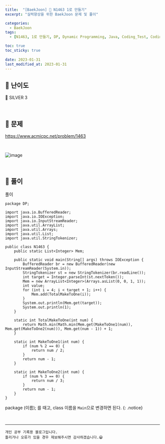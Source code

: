 ```yaml
---
title:  "[BaekJoon] 🥈 N1463 1로 만들기"
excerpt: "실력향상을 위한 BaekJoon 문제 및 풀이"

categories:
  - BaekJoon
tags:
  - [N1463, 1로 만들기, DP, Dynamic Programming, Java, Coding_Test, Coding, Test, baekJoon, 백준]

toc: true
toc_sticky: true
 
date: 2023-01-31
last_modified_at: 2023-01-31
---
```


## 📌 난이도

  🥈 SILVER 3

<br>

## 📌 문제

<https://www.acmicpc.net/problem/1463>

<br>

![image](https://user-images.githubusercontent.com/37824506/215754506-9d68a6e3-00b5-4ac3-8ab0-326092ab67b1.png)

<br>

## 📌 풀이  

풀이

```
package DP;

import java.io.BufferedReader;
import java.io.IOException;
import java.io.InputStreamReader;
import java.util.ArrayList;
import java.util.Arrays;
import java.util.List;
import java.util.StringTokenizer;

public class N1463 {
    public static List<Integer> Mem;

    public static void main(String[] args) throws IOException {
        BufferedReader br = new BufferedReader(new InputStreamReader(System.in));
        StringTokenizer st = new StringTokenizer(br.readLine());
        int target = Integer.parseInt(st.nextToken());
        Mem = new ArrayList<Integer>(Arrays.asList(0, 0, 1, 1));
        int value;
        for (int i = 4; i < target + 1; i++) {
            Mem.add(TotalMakeToOne(i));
        }
        System.out.println(Mem.get(target));
        System.out.println(1);
    }

    static int TotalMakeToOne(int num) {
        return Math.min(Math.min(Mem.get(MakeToOne1(num)), Mem.get(MakeToOne2(num))), Mem.get(num - 1)) + 1;
    }

    static int MakeToOne1(int num) {
        if (num % 2 == 0) {
            return num / 2;
        }
        return num - 1;
    }

    static int MakeToOne2(int num) {
        if (num % 3 == 0) {
            return num / 3;
        }
        return num - 1;
    }
}
```

package (이름); 를 때고, class 이름을 `Main`으로 변경하면 된다.
{: .notice} 



<br>


***
    개인 공부 기록용 블로그입니다.
    틀리거나 오류가 있을 경우 제보해주시면 감사하겠습니다.😁